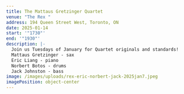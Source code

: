 ```yaml
---
title: The Mattaus Gretzinger Quartet
venue: "The Rex "
address: 194 Queen Street West, Toronto, ON
date: 2025-01-14
start: '"1730"'
end: '"1930"'
description: |-
  J﻿oin us Tuesdays of January for Quartet originals and standards!
  M﻿attaus Gretzinger - sax
  E﻿ric Liang - piano
  N﻿orbert Botos - drums
  J﻿ack Johnston - bass
image: /images/uploads/rex-eric-norbert-jack-2025jan7.jpeg
imagePosition: object-center
---
```

